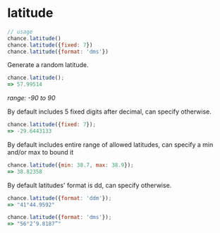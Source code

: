 # latitude

```js
// usage
chance.latitude()
chance.latitude({fixed: 7})
chance.latitude({format: 'dms'})
```

Generate a random latitude.

```js
chance.latitude();
=> 57.99514
```

_range: -90 to 90_

By default includes 5 fixed digits after decimal, can specify otherwise.

```js
chance.latitude({fixed: 7});
=> -29.6443133
```

By default includes entire range of allowed latitudes, can specify a min and/or max to bound it

```js
chance.latitude({min: 38.7, max: 38.9});
=> 38.82358
```

By default latitudes' format is dd, can specify otherwise.

```js
chance.latitude({format: 'ddm'});
=> "41°44.9592"
```

```js
chance.latitude({format: 'dms'});
=> "56°2’9.8187”"
```
